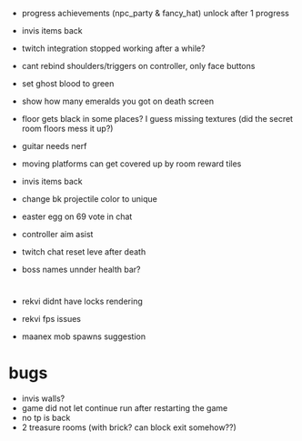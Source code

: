 * progress achievements (npc_party & fancy_hat) unlock after 1 progress

* invis items back
* twitch integration stopped working after a while?
* cant rebind shoulders/triggers on controller, only face buttons
* set ghost blood to green
* show how many emeralds you got on death screen
* floor gets black in some places? I guess missing textures (did the secret room floors mess it up?)
* guitar needs nerf
* moving platforms can get covered up by room reward tiles
* invis items back
* change bk projectile color to unique

* easter egg on 69 vote in chat
* controller aim asist
* twitch chat reset leve after death
* boss names unnder health bar?

#

* rekvi didnt have locks rendering
* rekvi fps issues

* maanex mob spawns suggestion

# bugs
* invis walls?
* game did not let continue run after restarting the game
* no tp is back
* 2 treasure rooms (with brick? can block exit somehow??)

